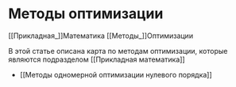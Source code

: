 # Методы оптимизации
[[Прикладная_]]Математика [[Методы_]]Оптимизации

В этой статье описана карта по методам оптимизации, которые являются подразделом [[Прикладная математика]]

- [[Методы одномерной оптимизации нулевого порядка]]